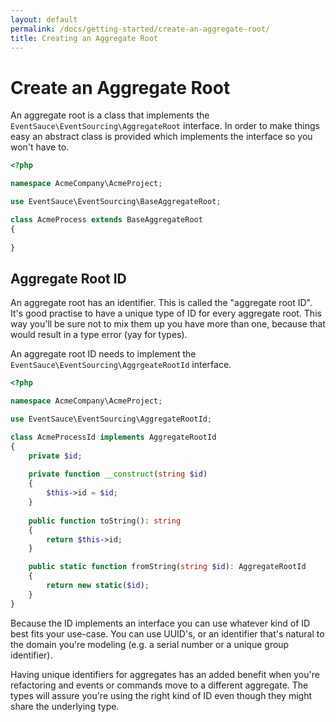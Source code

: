 ```yaml
---
layout: default
permalink: /docs/getting-started/create-an-aggregate-root/
title: Creating an Aggregate Root
---
```


# Create an Aggregate Root

An aggregate root is a class that implements the `EventSauce\EventSourcing\AggregateRoot` 
interface. In order to make things easy an abstract class is provided
which implements the interface so you won't have to.

```php
<?php

namespace AcmeCompany\AcmeProject;

use EventSauce\EventSourcing\BaseAggregateRoot;

class AcmeProcess extends BaseAggregateRoot
{
    
}
```

## Aggregate Root ID

An aggregate root has an identifier. This is called the "aggregate root ID".
It's good practise to have a unique type of ID for every aggregate root. This
way you'll be sure not to mix them up you have more than one, because that would
result in a type error (yay for types).

An aggregate root ID needs to implement the `EventSauce\EventSourcing\AggrgeateRootId`
interface.

```php
<?php

namespace AcmeCompany\AcmeProject;

use EventSauce\EventSourcing\AggregateRootId;

class AcmeProcessId implements AggregateRootId
{
    private $id;
    
    private function __construct(string $id)
    {
        $this->id = $id;
    }
    
    public function toString(): string
    {
        return $this->id;
    }

    public static function fromString(string $id): AggregateRootId
    {
        return new static($id);
    }
}
```

Because the ID implements an interface you can use whatever kind of ID
best fits your use-case. You can use UUID's, or an identifier that's
natural to the domain you're modeling (e.g. a serial number or a unique
group identifier).

Having unique identifiers for aggregates has an added benefit when you're
refactoring and events or commands move to a different aggregate. The 
types will assure you're using the right kind of ID even though they might
share the underlying type. 